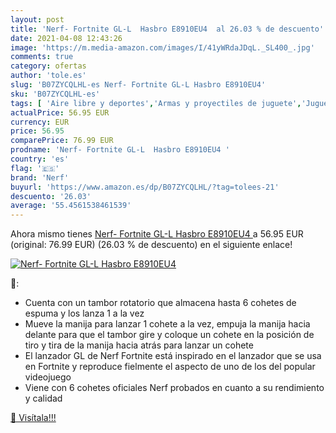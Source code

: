 ```yaml
---
layout: post
title: 'Nerf- Fortnite GL-L  Hasbro E8910EU4  al 26.03 % de descuento'
date: 2021-04-08 12:43:26
image: 'https://m.media-amazon.com/images/I/41yWRdaJDqL._SL400_.jpg'
comments: true
category: ofertas
author: 'tole.es'
slug: 'B07ZYCQLHL-es Nerf- Fortnite GL-L Hasbro E8910EU4'
sku: 'B07ZYCQLHL-es'
tags: [ 'Aire libre y deportes','Armas y proyectiles de juguete','Juguetes','Juguetes y juegos','hasbro','nerf', ]
actualPrice: 56.95 EUR
currency: EUR
price: 56.95
comparePrice: 76.99 EUR
prodname: 'Nerf- Fortnite GL-L  Hasbro E8910EU4 '
country: 'es'
flag: '🇪🇸'
brand: 'Nerf'
buyurl: 'https://www.amazon.es/dp/B07ZYCQLHL/?tag=tolees-21'
descuento: '26.03'
average: '55.4561538461539'
---
```


Ahora mismo tienes [Nerf- Fortnite GL-L  Hasbro E8910EU4 ](https://www.amazon.es/dp/B07ZYCQLHL/?tag=tolees-21) a 56.95 EUR (original: 76.99 EUR) (26.03 %  de descuento) en el siguiente enlace!

[![Nerf- Fortnite GL-L  Hasbro E8910EU4 ](https://m.media-amazon.com/images/I/41yWRdaJDqL._SL400_.jpg)](https://www.amazon.es/dp/B07ZYCQLHL/?tag=tolees-21)

🔎:

- Cuenta con un tambor rotatorio que almacena hasta 6 cohetes de espuma y los lanza 1 a la vez
- Mueve la manija para lanzar 1 cohete a la vez, empuja la manija hacia delante para que el tambor gire y coloque un cohete en la posición de tiro y tira de la manija hacia atrás para lanzar un cohete
- El lanzador GL de Nerf Fortnite está inspirado en el lanzador que se usa en Fortnite y reproduce fielmente el aspecto de uno de los del popular videojuego
- Viene con 6 cohetes oficiales Nerf probados en cuanto a su rendimiento y calidad

[🛒 Visítala!!!](https://www.amazon.es/dp/B07ZYCQLHL/?tag=tolees-21)
